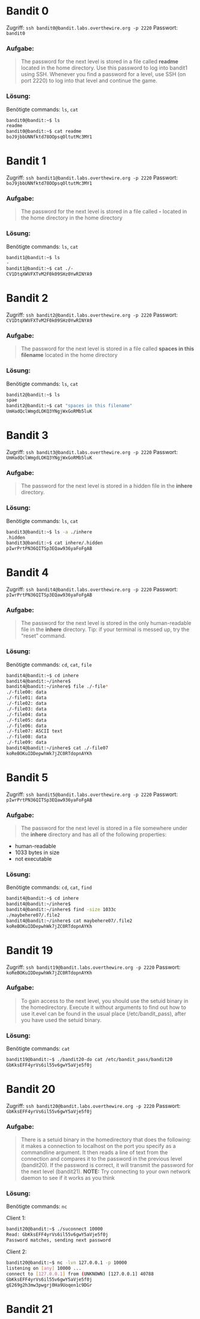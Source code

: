 # Bandit 0
Zugriff: `ssh bandit0@bandit.labs.overthewire.org -p 2220`
Passwort: `bandit0`

### Aufgabe: 
>The password for the next level is stored in a file called **readme** located in the home directory. Use this password to log into bandit1 using SSH. Whenever you find a password for a level, use SSH (on port 2220) to log into that level and continue the game.

### Lösung:
Benötigte commands: `ls`, `cat` 
```bash
bandit0@bandit:~$ ls
readme
bandit0@bandit:~$ cat readme
boJ9jbbUNNfktd78OOpsqOltutMc3MY1
```
# Bandit 1
Zugriff: `ssh bandit1@bandit.labs.overthewire.org -p 2220`
Passwort: `boJ9jbbUNNfktd78OOpsqOltutMc3MY1`

### Aufgabe: 
>The password for the next level is stored in a file called **-** located in the home directory in the home directory

### Lösung:
Benötigte commands: `ls`, `cat` 
```bash
bandit1@bandit:~$ ls
-
bandit1@bandit:~$ cat ./-
CV1DtqXWVFXTvM2F0k09SHz0YwRINYA9
```

# Bandit 2

Zugriff: `ssh bandit2@bandit.labs.overthewire.org -p 2220`
Passwort: `CV1DtqXWVFXTvM2F0k09SHz0YwRINYA9`

### Aufgabe: 
>The password for the next level is stored in a file called **spaces in this filename** located in the home directory

### Lösung:
Benötigte commands: `ls`, `cat` 
```bash
bandit2@bandit:~$ ls
spae
bandit2@bandit:~$ cat "spaces in this filename"
UmHadQclWmgdLOKQ3YNgjWxGoRMb5luK
```

# Bandit 3

Zugriff: `ssh bandit3@bandit.labs.overthewire.org -p 2220`
Passwort: `UmHadQclWmgdLOKQ3YNgjWxGoRMb5luK`

### Aufgabe: 
>The password for the next level is stored in a hidden file in the **inhere** directory.

### Lösung:
Benötigte commands: `ls`, `cat` 
```bash
bandit3@bandit:~$ ls -a ./inhere
.hidden
bandit3@bandit:~$ cat inhere/.hidden
pIwrPrtPN36QITSp3EQaw936yaFoFgAB
```

# Bandit 4

Zugriff: `ssh bandit4@bandit.labs.overthewire.org -p 2220`
Passwort: `pIwrPrtPN36QITSp3EQaw936yaFoFgAB`

### Aufgabe: 
>The password for the next level is stored in the only human-readable file in the **inhere** directory. Tip: if your terminal is messed up, try the “reset” command.

### Lösung:
Benötigte commands: `cd`, `cat`, `file` 
```bash
bandit4@bandit:~$ cd inhere
bandit4@bandit:~/inhere$
bandit4@bandit:~/inhere$ file ./-file*
./-file00: data
./-file01: data
./-file02: data
./-file03: data
./-file04: data
./-file05: data
./-file06: data
./-file07: ASCII text
./-file08: data
./-file09: data
bandit4@bandit:~/inhere$ cat ./-file07
koReBOKuIDDepwhWk7jZC0RTdopnAYKh
```

# Bandit 5

Zugriff: `ssh bandit5@bandit.labs.overthewire.org -p 2220`
Passwort: `pIwrPrtPN36QITSp3EQaw936yaFoFgAB`

### Aufgabe: 
>The password for the next level is stored in a file somewhere under the **inhere** directory and has all of the following properties:
-   human-readable
-   1033 bytes in size
-   not executable

### Lösung:
Benötigte commands: `cd`, `cat`, `find` 
```bash
bandit4@bandit:~$ cd inhere
bandit4@bandit:~/inhere$
bandit4@bandit:~/inhere$ find -size 1033c
./maybehere07/.file2
bandit4@bandit:~/inhere$ cat maybehere07/.file2
koReBOKuIDDepwhWk7jZC0RTdopnAYKh
```

# Bandit 19

Zugriff: `ssh bandit19@bandit.labs.overthewire.org -p 2220`
Passwort: `koReBOKuIDDepwhWk7jZC0RTdopnAYKh`

### Aufgabe:

> To gain access to the next level, you should use the setuid binary in the homedirectory. Execute it without arguments to find out how to use it.evel can be found in the usual place (/etc/bandit_pass), after you have used the setuid binary.

### Lösung:
Benötigte commands: `cat`
```bash
bandit19@bandit:~$ ./bandit20-do cat /etc/bandit_pass/bandit20
GbKksEFF4yrVs6il55v6gwY5aVje5f0j
```

# Bandit 20

Zugriff: `ssh bandit20@bandit.labs.overthewire.org -p 2220`
Passwort: `GbKksEFF4yrVs6il55v6gwY5aVje5f0j`

### Aufgabe:

> There is a setuid binary in the homedirectory that does the following: it makes a connection to localhost on the port you specify as a commandline argument. It then reads a line of text from the connection and compares it to the password in the previous level (bandit20). If the password is correct, it will transmit the password for the next level (bandit21).
**NOTE:** Try connecting to your own network daemon to see if it works as you think

### Lösung:
Benötigte commands: `nc`

Client 1:
```bash
bandit20@bandit:~$ ./suconnect 10000
Read: GbKksEFF4yrVs6il55v6gwY5aVje5f0j
Password matches, sending next password
```
Client 2:
```bash
bandit20@bandit:~$ nc -lvn 127.0.0.1 -p 10000
listening on [any] 10000 ...
connect to [127.0.0.1] from (UNKNOWN) [127.0.0.1] 40788
GbKksEFF4yrVs6il55v6gwY5aVje5f0j
gE269g2h3mw3pwgrj0Ha9Uoqen1c9DGr
```

# Bandit 21
